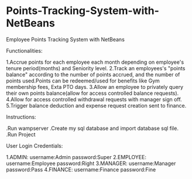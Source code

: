 # Points-Tracking-System-with-NetBeans
Employee Points Tracking System with NetBeans

Functionalities:

1.Accrue points for each employee each month depending on employee's tenure period(months) and Seniority level.
2.Track an employees's "points balance" according to the number of points accrued, and the number of points used.Points can be redeemed/used for benefits like Gym membership fees, Exta PTO days.
3.Allow an employee to privately query their own points balance(allow for access controlled balance requests).
4.Allow for access controlled withdrawal requests with manager sign off.
5.Trigger balance deduction and expense request creation sent to finance.

Instructions:

.Run wampserver
.Create my sql database and import database sql file.
.Run Project

User Login Credentials:

1.ADMIN:    username:Admin    password:Super
2.EMPLOYEE: username:Employee password:Right
3.MANAGER:  username:Manager  password:Pass
4.FINANCE:  username:Finance  password:Fine
